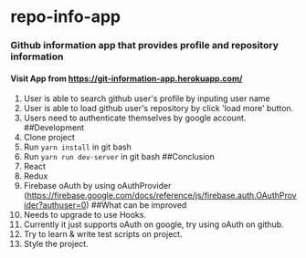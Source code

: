 # repo-info-app
### Github information app that provides profile and repository information
#### Visit App from https://git-information-app.herokuapp.com/
1. User is able to search github user's profile by inputing user name
2. User is able to load github user's repository by click 'load more' button.
3. Users need to authenticate themselves by google account.
##Development
1. Clone project
2. Run `yarn install` in git bash
3. Run `yarn run dev-server` in git bash
##Conclusion
1. React
2. Redux
3. Firebase oAuth by using oAuthProvider (https://firebase.google.com/docs/reference/js/firebase.auth.OAuthProvider?authuser=0)
##What can be improved
1. Needs to upgrade to use Hooks.
2. Currently it just supports oAuth on google, try using oAuth on github.
3. Try to learn & write test scripts on project. 
4. Style the project.